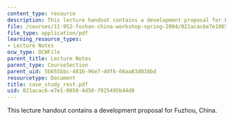 ```yaml
---
content_type: resource
description: This lecture handout contains a development proposal for Fuzhou, China.
file: /courses/11-952-foshan-china-workshop-spring-2004/021acac6e7e106504d507925495b44d8_case_study_rest.pdf
file_type: application/pdf
learning_resource_types:
- Lecture Notes
ocw_type: OCWFile
parent_title: Lecture Notes
parent_type: CourseSection
parent_uid: 5b655bbc-481b-96e7-ddf6-66aa83d038bd
resourcetype: Document
title: case_study_rest.pdf
uid: 021acac6-e7e1-0650-4d50-7925495b44d8
---
```

This lecture handout contains a development proposal for Fuzhou, China.

